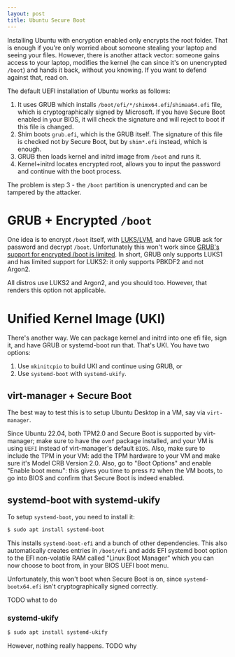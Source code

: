 ```yaml
---
layout: post
title: Ubuntu Secure Boot
---
```


Installing Ubuntu with encryption enabled only encrypts the root folder. That is enough
if you're only worried about someone stealing your laptop and seeing your files.
However, there is another attack vector: someone gains access to your laptop, modifies
the kernel (he can since it's on unencrypted `/boot`) and hands it back, without you knowing.
If you want to defend against that, read on.

The default UEFI installation of Ubuntu works as follows:

1. It uses GRUB which installs `/boot/efi/*/shimx64.efi`/`shimaa64.efi` file, which is cryptographically signed by Microsoft.
   If you have Secure Boot enabled in your BIOS, it will check the signature and will reject to boot if this file is changed.
2. Shim boots `grub.efi`, which is the GRUB itself. The signature of this file is checked not by Secure Boot, but by `shim*.efi` instead, which is enough.
3. GRUB then loads kernel and initrd image from `/boot` and runs it.
4. Kernel+initrd locates encrypted root, allows you to input the password and continue with the boot process.

The problem is step 3 - the `/boot` partition is unencrypted and can be tampered by the attacker.

# GRUB + Encrypted `/boot`

One idea is to encrypt `/boot` itself, with [LUKS/LVM](../luks-lvm-boot/), and have GRUB ask for password
and decrypt `/boot`. Unfortunately this won't work since
[GRUB's support for encrypted /boot is limited](https://wiki.archlinux.org/title/GRUB#Encrypted_/boot).
In short, GRUB only supports LUKS1 and has limited support for LUKS2: it only supports PBKDF2
and not Argon2.

All distros use LUKS2 and Argon2, and you should too. However, that renders this option not applicable.

# Unified Kernel Image (UKI)

There's another way. We can package kernel and initrd into one efi file, sign it,
and have GRUB or systemd-boot run that. That's UKI. You have two options:

1. Use `mkinitcpio` to build UKI and continue using GRUB, or
2. Use `systemd-boot` with `systemd-ukify`.

## virt-manager + Secure Boot

The best way to test this is to setup Ubuntu Desktop in a VM, say via `virt-manager`.

Since Ubuntu 22.04, both TPM2.0 and Secure Boot is supported by virt-manager; make sure to have the `ovmf` package installed, and your VM
is using `UEFI` instead of virt-manager's default `BIOS`. Also, make sure to include the TPM in your VM:
add the TPM hardware to your VM and make sure it's Model CRB Version 2.0. Also, go to "Boot Options"
and enable "Enable boot menu": this gives you time to press `F2` when the VM boots,
to go into BIOS and confirm that Secure Boot is indeed enabled.

## systemd-boot with systemd-ukify

To setup `systemd-boot`, you need to install it:
```bash
$ sudo apt install systemd-boot
```

This installs `systemd-boot-efi` and a bunch of other dependencies. This also
automatically creates entries in `/boot/efi` and adds EFI systemd boot option to
the EFI non-volatile RAM called "Linux Boot Manager" which you can now choose
to boot from, in your BIOS UEFI boot menu.

Unfortunately, this won't boot when Secure Boot is on, since `systemd-bootx64.efi` isn't
cryptographically signed correctly.

TODO what to do

### systemd-ukify

```bash
$ sudo apt install systemd-ukify
```
However, nothing really happens. TODO why

